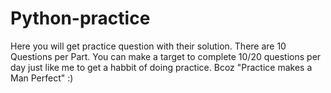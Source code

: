 # Python-practice
Here you will get practice question with their solution.
There are 10 Questions per Part.
You can make a target to complete 10/20 questions per day just like me to get a habbit of doing practice.
Bcoz "Practice makes a Man Perfect" :)
